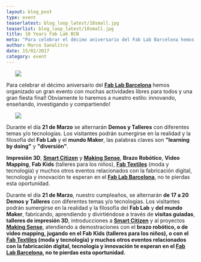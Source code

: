 ```yaml
---
layout: blog_post
type: event
teaserlatest: blog_loop_latest/10small.jpg
teaserlist: blog_loop_latest/10small.jpg
title: 10 Years Fab Lab BCN
meta: "Para celebrar el décimo aniversario del Fab Lab Barcelona hemos organizado un gran evento con muchas actividades libres para todos y una gran fiesta final!"
author: Marco Sanalitro
date: 15/02/2017
category: event
---
```


<ul><img src= "http://www.fablabbcn.org/img/blog/blog_loop_latest/101.jpg" align="middle"> </ul>

Para celebrar el décimo aniversario del <strong><a href="http://fablabbcn.org/">Fab Lab Barcelona</a></strong> hemos organizado un gran evento con muchas actividades libres para todos y una gran fiesta final!
Obviamente lo haremos a nuestro estilo: innovando, enseñando, investigando y compartiendo!<br>

<ul><img src= "http://www.fablabbcn.org/img/blog/blog_loop_latest/102.jpg" align="middle"> </ul>

Durante el día <strong>21 de Marzo</strong> se alternarán <strong>Demos y Talleres</strong> con diferentes temas y/o tecnologías.
Los visitantes podrán sumergirse en la realidad y la filosofía del <strong>Fab Lab</strong> y el <strong>mundo Maker</strong>, las palabras claves son <strong>"learning by doing"</strong> y <strong>"diversión"</strong>.<br>

<strong>Impresión 3D</strong>, <strong><a href="https://smartcitizen.me/">Smart Citizen</a></strong> y <strong><a href="http://making-sense.eu/">Making Sense</a></strong>, <strong>Brazo Robótico</strong>, <strong>Video Mapping</strong>, <strong>Fab Kids</strong> (talleres para los niños), <strong><a href="http://fabtextiles.org/">Fab Textiles</a></strong> (moda y tecnología) y muchos otros eventos relacionados con la fabricación digital, tecnología y innovación te esperan en el <strong><a href="http://fablabbcn.org/">Fab Lab Barcelona</a></strong>, no te pierdas esta oportunidad.<br>

Durante el día <strong>21 de Marzo</strong>, nuestro cumpleaños, se alternarán <strong>de 17 a 20 Demos y Talleres</strong> con diferentes temas y/o tecnologías.
Los visitantes podrán sumergirse en la realidad y la filosofía del <strong>Fab Lab</strong> y <strong>del mundo Maker</strong>, fabricando, aprendiendo y divirtiéndose a través de <strong>visitas guiadas</strong>, <strong>talleres de impresión 3D</strong>, introducciones a <strong><a href="https://smartcitizen.me/">Smart Citizen</a></strong> y al proyectos <strong><a href="http://making-sense.eu/">Making Sense</a></strong>, atendiendo a demostraciones con el <strong>brazo robótico, o de <strong>video mapping</strong>, jugando en el <strong>Fab Kids (talleres para los niños), o con el <strong><a href="http://fabtextiles.org/">Fab Textiles</a></strong> (moda y tecnología) y muchos otros eventos relacionados con la fabricación digital, tecnología y innovación te esperan en el <strong><a href="http://fablabbcn.org/">Fab Lab Barcelona</a></strong>, no te pierdas esta oportunidad.<br>



<!-- =============================================================================================================

We believe that <strong>fashion education</strong> should be updated, embrace <strong>multidisciplinarity</strong> and change the current model of fast fashion to customised and sustainable. We love making , experimenting and innovating using hands on bottom up approaches and new technology. In this <strong>40h course</strong>, we have included all the <strong>new tools</strong> a fashion designer should learn! If you are an <strong>educator</strong>, a <strong>professional</strong> or a <strong>student</strong> this is the course for you!<br>

<ul><img src= "http://www.fablabbcn.org/img/blog/blog_loop_latest/textileacademybootcamp2.jpg" align="middle"> </ul>

More Detailed programme:<br> 
<br>
Presentation of <strong><a href="https://www.facebook.com/fabtextiles/?fref=ts">Fab Textiles</a></strong> projects & <strong><a href="https://www.facebook.com/AmsterdamTextileLab/?fref=ts">TextileLab Amsterdam</a></strong> projects.<br>
<br>
Introduction to the new <strong>Textile Academy</strong> course of September 2017<br>
<br>


TALKS: Hacking the Fashion Industry, by <strong><a href="https://www.facebook.com/zoeromano">Zoe Romano</a></strong> <br>
<br>
TALKS: Open Source Hardware, by <strong><a href="https://www.facebook.com/varvara.guljajeva">Varvara Guljajeva</a></strong> & <strong>Mar Canet</strong> <br>
<br>
TALKS : 3D scanning & 3D printing by <strong><a href="http://fabacademy.org/">FabAcademy</a></strong> <br>
<br>


TUTORIAL : Computational Fashion, by <strong><a href="https://www.facebook.com/aldo.sollazzo.98?fref=ts">Aldo Sollazzo</a></strong><br>
<br>
TUTORIAL : E-textiles & Wearables, by <strong><a href="https://www.facebook.com/angel.munoz.98">Ángel Muñoz</a></strong> <br>
<br>
TUTORIAL: 2D modeling for laser cutting and tutorial of 3D modeling for CNC milling<br>
<br>


IN DEPTH: Biomaterials and Biocomposites by <strong><a href="https://www.facebook.com/ceciilya.frupsiess?fref=ts">Cecilia Raspanti</a></strong> & <strong><a href="https://www.facebook.com/anastasia.pistofidou?fref=ts">Anastasia Pistofidou</a></strong><br>
<br>
JAM session in collaboration with local fashion designers and artists<br>
<br>

<strong><a href="http://waag.org/en">Waag Society</a></strong><br>
<br>

Contact: <strong>info@textile-academy.org</strong><br>
<br>
Here you will find the form to subscribe: <strong><a href="https://docs.google.com/forms/d/1CQy2jE0wcD0y7sjF1bVTqqZz1j7q5QEUuthqx2t1j14/viewform?ts=58905761&edit_requested=true">https://docs.google.com/forms/d/1CQy2jE0wcD0y7sjF1bVTqqZz1j7q5QEUuthqx2t1j14/viewform?ts=58905761&edit_requested=true</a></strong><br>
<br>
Professional: 600€  /  Student: 450€<br>
<br>
Fab Academy Alumni: 350€<br>
<br>
Online Attendance: 150€<br> -->










